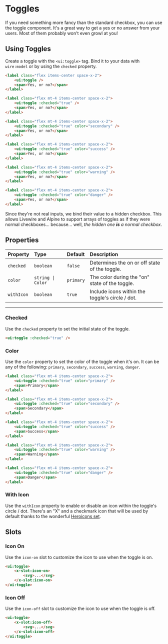 # Toggles

If you need something more fancy than the standard checkbox, you can use the toggle component. It's
a great way to get a yes or no answer from your users. Most of them probably won't even growl at you!

## Using Toggles

Create a toggle with the `<ui:toggle>` tag. Bind it to your data with `wire:model` or by using the `checked` property.

```html +demo
<label class="flex items-center space-x-2">
    <ui:toggle />
    <span>Yes, or no?</span>
</label>

<label class="flex mt-4 items-center space-x-2">
    <ui:toggle :checked="true" />
    <span>Yes, or no?</span>
</label>

<label class="flex mt-4 items-center space-x-2">
    <ui:toggle :checked="true" color="secondary" />
    <span>Yes, or no?</span>
</label>

<label class="flex mt-4 items-center space-x-2">
    <ui:toggle :checked="true" color="success" />
    <span>Yes, or no?</span>
</label>

<label class="flex mt-4 items-center space-x-2">
    <ui:toggle :checked="true" color="warning" />
    <span>Yes, or no?</span>
</label>

<label class="flex mt-4 items-center space-x-2">
    <ui:toggle :checked="true" color="danger" />
    <span>Yes, or no?</span>
</label>
```

Since they're not real inputs, we bind their value to a hidden checkbox. This allows Livewire and Alpine to support arrays of toggles as if they were normal checkboxes... because... well, _the hidden one **is** a normal checkbox_.

## Properties

| Property | Type | Default | Description |
|:---|:---|:---|:---|
| `checked` | `boolean` | `false` | Determines the on or off state of the toggle. |
| `color` | `string \| Color` | `primary` | The color during the "on" state of the toggle. |
| `withIcon` | `boolean` | `true` | Include icons within the toggle's circle / dot. |

---

### Checked
Use the `checked` property to set the initial state of the toggle.

```html
<ui:toggle :checked="true" />
```

### Color

Use the `color` property to set the color of the toggle when it's on. It can be any of the following:
`primary`, `secondary`, `success`, `warning`, `danger`.

```html +demo
<label class="flex mt-4 items-center space-x-2">
    <ui:toggle :checked="true" color="primary" />
    <span>Primary</span>
</label>

<label class="flex mt-4 items-center space-x-2">
    <ui:toggle :checked="true" color="secondary" />
    <span>Secondary</span>
</label>

<label class="flex mt-4 items-center space-x-2">
    <ui:toggle :checked="true" color="success" />
    <span>Success</span>
</label>

<label class="flex mt-4 items-center space-x-2">
    <ui:toggle :checked="true" color="warning" />
    <span>Warning</span>
</label>

<label class="flex mt-4 items-center space-x-2">
    <ui:toggle :checked="true" color="danger" />
    <span>Danger</span>
</label>
```


### With Icon

Use the `withIcon` property to enable or disable an icon within the toggle's circle / dot.
There's an "X" and a checkmark icon that will be used by default thanks to the wonderful [Heroicons set](https://heroicons.com).


## Slots
### Icon On
Use the `icon-on` slot to customize the icon to use when the toggle is on.

```html
<ui:toggle>
    <x-slot:icon-on>
        <svg>...</svg>
    </x-slot:icon-on>
</ui:toggle>
```

### Icon Off
Use the `icon-off` slot to customize the icon to use when the toggle is off.

```html
<ui:toggle>
    <x-slot:icon-off>
        <svg>...</svg>
    </x-slot:icon-off>
</ui:toggle>
```
